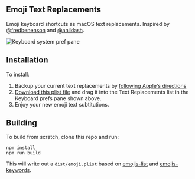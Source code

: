 ## Emoji Text Replacements

Emoji keyboard shortcuts as macOS text replacements.
Inspired by [@fredbenenson](https://twitter.com/fredbenenson) and [@anildash](https://twitter.com/anildash).

![Keyboard system pref pane](https://cloud.githubusercontent.com/assets/50809/25370483/f75636f2-293f-11e7-93ec-349446099e3a.png)

## Installation

To install:

1. Backup your current text replacements by [following Apple's directions](https://support.apple.com/en-us/HT204006)
2. [Download this plist file](https://raw.githubusercontent.com/tashian/emoji-text-replacements/master/dist/emoji.plist) and drag it into the Text Replacements list in the Keyboard prefs pane shown above.
3. Enjoy your new emoji text subtitutions.

## Building

To build from scratch, clone this repo and run:

```
npm install
npm run build
```

This will write out a `dist/emoji.plist` based on [emojis-list](https://github.com/Kikobeats/emojis-list) and [emojis-keywords](https://github.com/Kikobeats/emojis-keywords).
